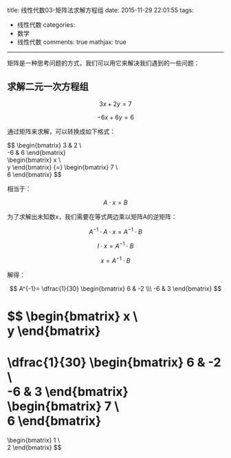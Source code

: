 title: 线性代数03-矩阵法求解方程组
date: 2015-11-29 22:01:55
tags:
  - 线性代数
categories:
  - 数学
  - 线性代数
comments: true
mathjax: true
---

矩阵是一种思考问题的方式，我们可以用它来解决我们遇到的一些问题：

## 求解二元一次方程组

$$
3x + 2y = 7
$$

$$
-6x + 6y = 6
$$

通过矩阵来求解，可以转换成如下格式：

$$
 \begin{bmatrix}
   3 & 2 \\\
   -6 & 6 
  \end{bmatrix}
  \
  \begin{bmatrix}
   x \\\
   y
  \end{bmatrix}
  \{=}
  \begin{bmatrix}
   7 \\\
   6
  \end{bmatrix}
$$

相当于：

$$
A \cdot x=B
$$

为了求解出未知数x，我们需要在等式两边乘以矩阵A的逆矩阵：

$$
A^{-1} \cdot A \cdot x=A^{-1} \cdot B
$$

$$
I \cdot x=A^{-1} \cdot B
$$

$$
x=A^{-1} \cdot B
$$

解得：

$$
 A^{-1}=
 \dfrac{1}{30}
 \begin{bmatrix}
   6 & -2 \\\
   -6 & 3 
  \end{bmatrix}
$$

$$
\begin{bmatrix}
   x \\\
   y
  \end{bmatrix}
  =
  \dfrac{1}{30}
  \begin{bmatrix}
   6 & -2 \\\
   -6 & 3 
  \end{bmatrix}
  \begin{bmatrix}
   7 \\\
   6
  \end{bmatrix}
  =
  \begin{bmatrix}
   1 \\\
   2
  \end{bmatrix}
$$